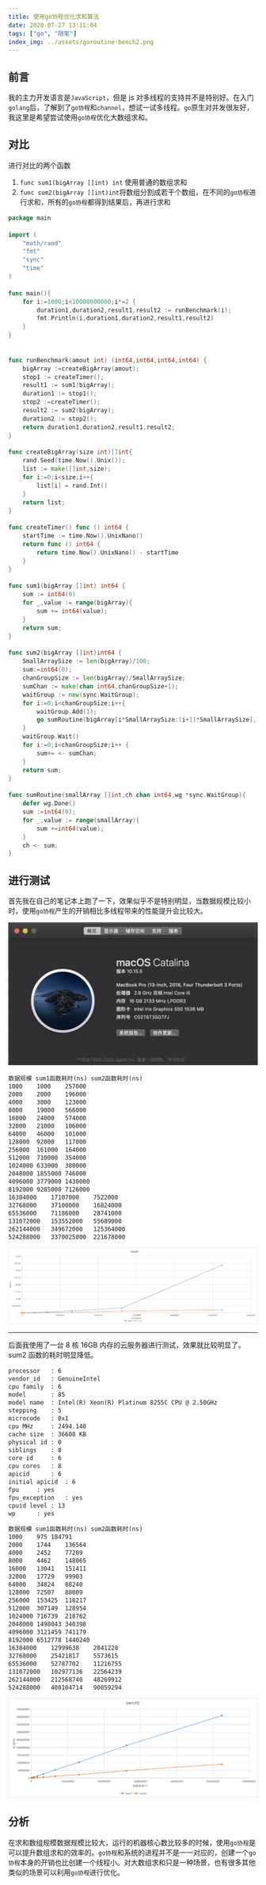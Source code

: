 ```yaml
---
title: 使用go协程优化求和算法
date: 2020-07-27 13:11:04
tags: ["go", "随笔"]
index_img: ../assets/goroutine-bench2.png
---
```


## 前言

我的主力开发语言是`JavaScript`，但是 js 对多线程的支持并不是特别好。在入门`golang`后，了解到了`go协程`和`channel`，想试一试多线程。`go`原生对并发很友好，我这里是希望尝试使用`go协程`优化大数组求和。

## 对比

进行对比的两个函数

1. `func sum1(bigArray []int) int` 使用普通的数组求和
2. `func sum2(bigArray []int)int`将数组分割成若干个数组，在不同的`go协程`进行求和，所有的`go协程`都得到结果后，再进行求和

```go
package main

import (
	"math/rand"
	"fmt"
	"sync"
	"time"
)

func main(){
	for i:=1000;i<10000000000;i*=2 {
		duration1,duration2,result1,result2 := runBenchmark(i);
		fmt.Println(i,duration1,duration2,result1,result2)
	}
}


func runBenchmark(amout int) (int64,int64,int64,int64) {
	bigArray :=createBigArray(amout);
	stop1 := createTimer();
	result1 := sum1(bigArray);
	duration1 := stop1();
	stop2 :=createTimer();
	result2 := sum2(bigArray);
	duration2 := stop2();
	return duration1,duration2,result1,result2;
}

func createBigArray(size int)[]int{
	rand.Seed(time.Now().Unix());
	list := make([]int,size);
	for i:=0;i<size;i++{
		list[i] = rand.Int()
	}
	return list;
}

func createTimer() func () int64 {
	startTime := time.Now().UnixNano()
	return func () int64 {
		return time.Now().UnixNano() - startTime
	}
}

func sum1(bigArray []int) int64 {
	sum := int64(0)
	for _,value := range(bigArray){
		sum += int64(value);
	}
	return sum;
}

func sum2(bigArray []int)int64 {
	SmallArraySize := len(bigArray)/100;
	sum:=int64(0);
	chanGroupSize := len(bigArray)/SmallArraySize;
	sumChan := make(chan int64,chanGroupSize+1);
	waitGroup := new(sync.WaitGroup);
	for i:=0;i<chanGroupSize;i++{
		waitGroup.Add(1);
		go sumRoutine(bigArray[i*SmallArraySize:(i+1)*SmallArraySize], sumChan, waitGroup)
	}
	waitGroup.Wait()
	for i:=0;i<chanGroupSize;i++ {
		sum+= <- sumChan;
	}
	return sum;
}

func sumRoutine(smallArray []int,ch chan int64,wg *sync.WaitGroup){
	defer wg.Done()
	sum :=int64(0);
	for _,value := range(smallArray){
		sum +=int64(value);
	}
	ch <- sum;
}
```

## 进行测试

首先我在自己的笔记本上跑了一下，效果似乎不是特别明显，当数据规模比较小时，使用`go协程`产生的开销相比多线程带来的性能提升会比较大。

![env-mbp](../assets/goroutine-env.png)

```
数据规模 sum1函数耗时(ns) sum2函数耗时(ns)
1000	1000	257000
2000	2000	196000
4000	3000	123000
8000	19000	566000
16000	24000	574000
32000	21000	106000
64000	46000	101000
128000	92000	117000
256000	161000	164000
512000	710000	354000
1024000	633000	380000
2048000	1855000	746000
4096000	3779000	1430000
8192000	9285000	7126000
16384000	17107000	7522000
32768000	37100000	16824000
65536000	71186000	28741000
131072000	153552000	55689000
262144000	349672000	125364000
524288000	3370025000	221678000
```

![bench1](../assets/goroutine-bench1.png)

---

后面我使用了一台 8 核 16GB 内存的云服务器进行测试，效果就比较明显了。sum2 函数的耗时明显降低。

```
processor	: 6
vendor_id	: GenuineIntel
cpu family	: 6
model		: 85
model name	: Intel(R) Xeon(R) Platinum 8255C CPU @ 2.50GHz
stepping	: 5
microcode	: 0x1
cpu MHz		: 2494.140
cache size	: 36608 KB
physical id	: 0
siblings	: 8
core id		: 6
cpu cores	: 8
apicid		: 6
initial apicid	: 6
fpu		: yes
fpu_exception	: yes
cpuid level	: 13
wp		: yes
```

```
数据规模 sum1函数耗时(ns) sum2函数耗时(ns)
1000	975	184791
2000	1744	136564
4000	2452	77209
8000	4462	148065
16000	13041	151411
32000	17729	99903
64000	34824	88240
128000	72507	88009
256000	153425	118217
512000	307149	128954
1024000	716739	218762
2048000	1498043	340398
4096000	3121459	741179
8192000	6512778	1440240
16384000	12999638	2841228
32768000	25421817	5573615
65536000	52787702	11216755
131072000	102977136	22564239
262144000	212568740	48269912
524288000	408104714	90059294
```

![bench2](../assets/goroutine-bench2.png)

## 分析

在求和数组规模数据规模比较大，运行的机器核心数比较多的时候，使用`go协程`是可以提升数组求和的效率的。`go协程`和系统的进程并不是一一对应的，创建一个`go协程`本身的开销也比创建一个线程小。对大数组求和只是一种场景，也有很多其他类似的场景可以利用`go协程`进行优化。
